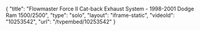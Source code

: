 {
    "title": "Flowmaster Force II Cat-back Exhaust System - 1998-2001 Dodge Ram 1500\/2500",
    "type": "solo",
    "layout": "iframe-static",
    "videoId": "10253542",
    "url": "\/tvpembed\/10253542"
}